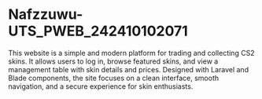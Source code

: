 # Nafzzuwu-UTS_PWEB_242410102071
This website is a simple and modern platform for trading and collecting CS2 skins. It allows users to log in, browse featured skins, and view a management table with skin details and prices. Designed with Laravel and Blade components, the site focuses on a clean interface, smooth navigation, and a secure experience for skin enthusiasts.
